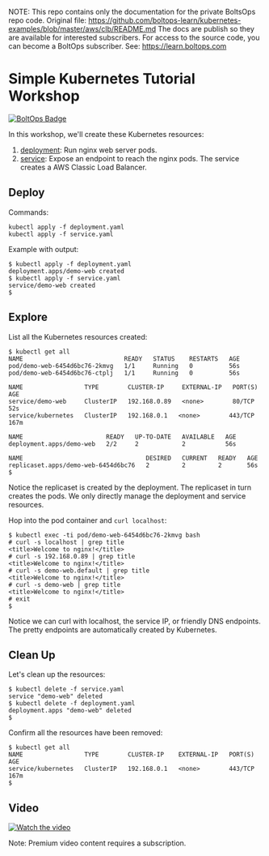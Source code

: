 <!-- note marker start -->
NOTE: This repo contains only the documentation for the private BoltsOps repo code.
Original file: https://github.com/boltops-learn/kubernetes-examples/blob/master/aws/clb/README.md
The docs are publish so they are available for interested subscribers.
For access to the source code, you can become a BoltOps subscriber.
See: https://learn.boltops.com

<!-- note marker end -->

# Simple Kubernetes Tutorial Workshop

[![BoltOps Badge](https://img.boltops.com/boltops/badges/boltops-badge.png)](https://www.boltops.com)

In this workshop, we'll create these Kubernetes resources:

1. [deployment](deployment.yaml): Run nginx web server pods.
2. [service](service.yaml): Expose an endpoint to reach the nginx pods. The service creates a AWS Classic Load Balancer.

## Deploy

Commands:

    kubectl apply -f deployment.yaml
    kubectl apply -f service.yaml

Example with output:

    $ kubectl apply -f deployment.yaml
    deployment.apps/demo-web created
    $ kubectl apply -f service.yaml
    service/demo-web created
    $

## Explore

List all the Kubernetes resources created:

    $ kubectl get all
    NAME                            READY   STATUS    RESTARTS   AGE
    pod/demo-web-6454d6bc76-2kmvg   1/1     Running   0          56s
    pod/demo-web-6454d6bc76-ctplj   1/1     Running   0          56s

    NAME                 TYPE        CLUSTER-IP     EXTERNAL-IP   PORT(S)   AGE
    service/demo-web     ClusterIP   192.168.0.89   <none>        80/TCP    52s
    service/kubernetes   ClusterIP   192.168.0.1   <none>        443/TCP   167m

    NAME                       READY   UP-TO-DATE   AVAILABLE   AGE
    deployment.apps/demo-web   2/2     2            2           56s

    NAME                                  DESIRED   CURRENT   READY   AGE
    replicaset.apps/demo-web-6454d6bc76   2         2         2       56s
    $

Notice the replicaset is created by the deployment.  The replicaset in turn creates the pods. We only directly manage the deployment and service resources.

Hop into the pod container and `curl localhost`:

    $ kubectl exec -ti pod/demo-web-6454d6bc76-2kmvg bash
    # curl -s localhost | grep title
    <title>Welcome to nginx!</title>
    # curl -s 192.168.0.89 | grep title
    <title>Welcome to nginx!</title>
    # curl -s demo-web.default | grep title
    <title>Welcome to nginx!</title>
    # curl -s demo-web | grep title
    <title>Welcome to nginx!</title>
    # exit
    $

Notice we can curl with localhost, the service IP, or friendly DNS endpoints. The pretty endpoints are automatically created by Kubernetes.

## Clean Up

Let's clean up the resources:

    $ kubectl delete -f service.yaml
    service "demo-web" deleted
    $ kubectl delete -f deployment.yaml
    deployment.apps "demo-web" deleted
    $

Confirm all the resources have been removed:

    $ kubectl get all
    NAME                 TYPE        CLUSTER-IP    EXTERNAL-IP   PORT(S)   AGE
    service/kubernetes   ClusterIP   192.168.0.1   <none>        443/TCP   167m
    $

## Video

[![Watch the video](https://uploads-learn.boltops.com/lb79ji8c6jkhzxl71fnwhpaxkx8y)](https://learn.boltops.com/courses/aws-eks/lessons/eks-aws-classic-load-balancer-with-service-loadbalancer-type-resource)

Note: Premium video content requires a subscription.
